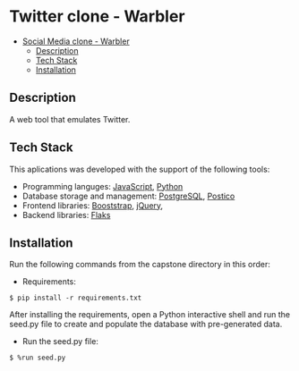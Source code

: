 # Twitter clone - Warbler

- [Social Media clone - Warbler](#social-media-clone---warbler)
  - [Description](#description)
  - [Tech Stack](#tech-stack)
  - [Installation](#installation)

## Description

A web tool that emulates Twitter.

## Tech Stack

This aplications was developed with the support of the following tools:

- Programming languges: [JavaScript](https://www.javascript.com), [Python](https://www.python.org)
- Database storage and management: [PostgreSQL](https://www.postgresql.org), [Postico](https://eggerapps.at/postico2/)
- Frontend libraries: [Booststrap](https://getbootstrap.com), [jQuery](https://jquery.com),
- Backend libraries: [Flaks](https://flask.palletsprojects.com/en/3.0.x/)

## Installation

Run the following commands from the capstone directory in this order:

- Requirements:

```shell
$ pip install -r requirements.txt
```

After installing the requirements, open a Python interactive shell and run the seed.py file to create and populate the database with pre-generated data.

- Run the seed.py file:
  
```shell
$ %run seed.py
```


